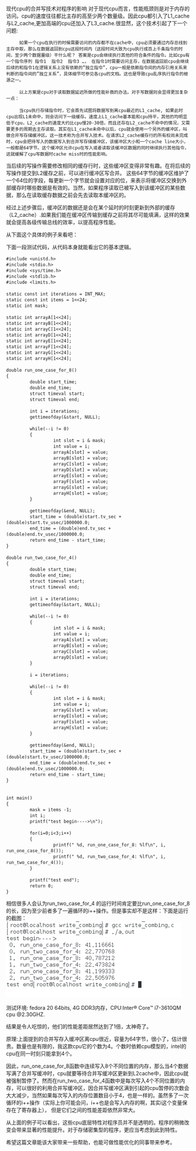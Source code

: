 现代cpu的合并写技术对程序的影响
对于现代cpu而言，性能瓶颈则是对于内存的访问。cpu的速度往往都比主存的高至少两个数量级。因此cpu都引入了L1_cache与L2_cache,更加高端的cpu还加入了L3_cache.很显然，这个技术引起了下一个问题:

         如果一个cpu在执行的时候需要访问的内存都不在cache中，cpu必须要通过内存总线到主存中取，那么在数据返回到cpu这段时间内（这段时间大致为cpu执行成百上千条指令的时间，至少两个数据量级）干什么呢？ 答案是cpu会继续执行其他的符合条件的指令。比如cpu有一个指令序列 指令1  指令2  指令3 …， 在指令1时需要访问主存，在数据返回前cpu会继续后续的和指令1在逻辑关系上没有依赖的”独立指令”，cpu一般是依赖指令间的内存引用关系来判断的指令间的”独立关系”，具体细节可参见各cpu的文档。这也是导致cpu乱序执行指令的根源之一。

         以上方案是cpu对于读取数据延迟所做的性能补救的办法。对于写数据则会显得更加复杂一点：

         当cpu执行存储指令时，它会首先试图将数据写到离cpu最近的L1_cache, 如果此时cpu出现L1未命中，则会访问下一级缓存。速度上L1_cache基本能和cpu持平，其他的均明显低于cpu，L2_cache的速度大约比cpu慢20-30倍，而且还存在L2_cache不命中的情况，又需要更多的周期去主存读取。其实在L1_cache未命中以后，cpu就会使用一个另外的缓冲区，叫做合并写存储缓冲区。这一技术称为合并写入技术。在请求L2_cache缓存行的所有权尚未完成时，cpu会把待写入的数据写入到合并写存储缓冲区，该缓冲区大小和一个cache line大小，一般都是64字节。这个缓冲区允许cpu在写入或者读取该缓冲区数据的同时继续执行其他指令，这就缓解了cpu写数据时cache miss时的性能影响。

当后续的写操作需要修改相同的缓存行时，这些缓冲区变得非常有趣。在将后续的写操作提交到L2缓存之前，可以进行缓冲区写合并。 这些64字节的缓冲区维护了一个64位的字段，每更新一个字节就会设置对应的位，来表示将缓冲区交换到外部缓存时哪些数据是有效的。当然，如果程序读取已被写入到该缓冲区的某些数据，那么在读取缓存数据之前会先去读取本缓冲区的。

经过上述步骤后，缓冲区的数据还是会在某个延时的时刻更新到外部的缓存（L2_cache）.如果我们能在缓冲区传输到缓存之前将其尽可能填满，这样的效果就会提高各级传输总线的效率，以提高程序性能。

从下面这个具体的例子来看吧：

下面一段测试代码，从代码本身就能看出它的基本逻辑。
```text
#include <unistd.h>
#include <stdio.h>
#include <sys/time.h>
#include <stdlib.h>
#include <limits.h>

static const int iterations = INT_MAX;
static const int items = 1<<24;
static int mask;

static int arrayA[1<<24];
static int arrayB[1<<24];
static int arrayC[1<<24];
static int arrayD[1<<24];
static int arrayE[1<<24];
static int arrayF[1<<24];
static int arrayG[1<<24];
static int arrayH[1<<24];

double run_one_case_for_8()
{
         double start_time;
         double end_time;
         struct timeval start;
         struct timeval end;
 
         int i = iterations;
         gettimeofday(&start, NULL);

         while(--i != 0)
         {
                  int slot = i & mask;
                  int value = i;
                  arrayA[slot] = value;
                  arrayB[slot] = value;
                  arrayC[slot] = value;
                  arrayD[slot] = value;
                  arrayE[slot] = value;
                  arrayF[slot] = value;
                  arrayG[slot] = value;
                  arrayH[slot] = value;
         }

         gettimeofday(&end, NULL);
         start_time = (double)start.tv_sec + (double)start.tv_usec/1000000.0;
         end_time = (double)end.tv_sec + (double)end.tv_usec/1000000.0;
         return end_time - start_time;
}

double run_two_case_for_4()
{
         double start_time;
         double end_time;
         struct timeval start;
         struct timeval end;

         int i = iterations;
         gettimeofday(&start, NULL);

         while(--i != 0)
         {
                  int slot = i & mask;
                  int value = i;
                  arrayA[slot] = value;
                  arrayB[slot] = value;
                  arrayC[slot] = value;
                  arrayD[slot] = value;
         }

         i = iterations;
         
         while(--i != 0)
         {
                  int slot = i & mask;
                  int value = i;
                  arrayG[slot] = value;
                  arrayE[slot] = value;
                  arrayF[slot] = value;
                  arrayH[slot] = value;
         }

         gettimeofday(&end, NULL);
         start_time = (double)start.tv_sec + (double)start.tv_usec/1000000.0;
         end_time = (double)end.tv_sec + (double)end.tv_usec/1000000.0;
         return end_time - start_time;
}


int main()
{
         mask = items -1;
         int i;
         printf("test begin---->\n"); 

         for(i=0;i<3;i++)
         {
                  printf(" %d, run_one_case_for_8: %lf\n", i, run_one_case_for_8());
                  printf(" %d, run_two_case_for_4: %lf\n", i, run_two_case_for_4());
         }

         printf("test end");
         return 0;
}
```
相信很多人会认为run_two_case_for_4 的运行时间肯定要比run_one_case_for_8的长，因为至少前者多了一遍循环的i++操作。但是事实却不是这样：下面是运行的截图：
![cpu乱序执行根源](../resource/jvm/jvm-cpu乱序执行根源.png)

测试环境: fedora 20 64bits, 4G DDR3内存，CPU:Inter® Core™ i7-3610QM cpu @2.30GHZ.

结果是令人吃惊的，他们的性能差距居然达到了1倍，太神奇了。

原理:上面提到的合并写存入缓冲区离cpu很近，容量为64字节，很小了，估计很贵。数量也是有限的，我这款cpu它的个数为4。个数时依赖cpu模型的，intel的cpu在同一时刻只能拿到4个。

因此，run_one_case_for_8函数中连续写入8个不同位置的内存，那么当4个数据写满了合并写缓冲时，cpu就要等待合并写缓冲区更新到L2cache中，因此cpu就被强制暂停了。然而在run_two_case_for_4函数中是每次写入4个不同位置的内存，可以很好的利用合并写缓冲区，因合并写缓冲区满到引起的cpu暂停的次数会大大减少，当然如果每次写入的内存位置数目小于4，也是一样的。虽然多了一次循环的i++操作（实际上你可能会问，i++也是会写入内存的啊，其实i这个变量保存在了寄存器上）， 但是它们之间的性能差距依然非常大。

从上面的例子可以看出，这些cpu底层特性对程序员并不是透明的。程序的稍微改变会带来显著的性能提升。对于存储密集型的程序，更应当考虑到此到特性。

希望这篇文章能该大家带来一些帮助，也能可做性能优化的同事带来参考。